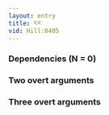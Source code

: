```yaml
---
layout: entry
title: ངར་
vid: Hill:0405
---
```

### Dependencies (N = 0)


### Two overt arguments


### Three overt arguments
